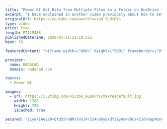 ```yaml
---
title: "Power BI Get Data from Multiple Files in a Folder on OneDrive for Business, No Gateway Needed"
excerpt: "I have explained in another video previously about how to set up your Power BI to get data from a file in OneDrive for Business folder without needing gateway. That was a popular video, but I got questions about what if I want to get data from a folder in OneDrive for business but still want to do it"
originalUrl: https://youtube.com/watch?v=zoH_9L9sPYs
type: video
price: Free
length: PT11M48S
publishedDateTime: 2020-01-11T21:10:21Z
heat: 55

featuredContent: "<iframe width=\"800\" height=\"500\" frameborder=\"0\" src=\"https://www.youtube.com/embed/zoH_9L9sPYs\" allow=\"accelerometer; autoplay; encrypted-media; gyroscope; picture-in-picture\" allowfullscreen></iframe>"

provider:
  name: RADACAD
  domain: radacad.com

topics:
  - Power BI

images:
  - url: https://i.ytimg.com/vi/zoH_9L9sPYs/maxresdefault.jpg
    width: 1280
    height: 720
    isCached: true

secured: "jLyw7IAeys9+QtQ55FnBMsTVy14r524uOUyExdYiiynuw7Qca+z1dknapNGsCFVQoYds26MijO2k+t2OHolMJf/ybG/Ql4LuHutbmbucfUZTD/yiVtire9H0VV96osDM0207mK/Ubpee8/t3YBfOw+be/+7bkrkuQzLLslVpuKoPyVvKuf6jNuKrN57hN1rR7gYYZoacXuc3bqrEopTHzZ+hkXU6sD7casD+z5k0R7hDTqeIxjaW4F9+LNvnz4dUUHckkHiCTr3+ENz9z0AHnuwrUKhOQj/Atw+wEQPek1w66NvNhPnLrVYQgK4I4hwf8jqLBEg72PCHHS7n3s3npVIZFws7uVvYs8WEx8yU+4kOuO2y0121j7NHCAzK2lihKg3KqzA4mXGJaDl1CQb+mq7NjZnN0vFEV/dT5NEhgQU=;1syF2F2s2es/hHo6rWrHmQ=="
---
```


